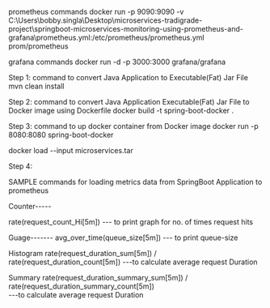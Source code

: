 prometheus commands
docker run -p 9090:9090 -v C:\Users\bobby.singla\Desktop\microservices-tradigrade-project\springboot-microservices-monitoring-using-prometheus-and-grafana\prometheus.yml:/etc/prometheus/prometheus.yml prom/prometheus

grafana commands
docker run -d -p 3000:3000 grafana/grafana

Step 1: command to convert Java Application to Executable(Fat) Jar File
mvn clean install

Step 2: command to convert Java Application Executable(Fat) Jar File to Docker image using Dockerfile
docker build -t spring-boot-docker .

Step 3: command to up docker container from Docker image 
docker run -p 8080:8080 spring-boot-docker


docker load --input microservices.tar



Step 4:

SAMPLE commands for loading metrics data from SpringBoot Application to prometheus

Counter----- 

rate(request_count_Hi[5m])   --- to print graph for no. of times request hits


Guage-------
avg_over_time(queue_size[5m])        ---   to print queue-size


Histogram
rate(request_duration_sum[5m]) / rate(request_duration_count[5m])     ---to calculate average 
                                                                         request Duration
                                                                         
Summary
rate(request_duration_summary_sum[5m]) / rate(request_duration_summary_count[5m])                                                                         
                                             ---to calculate average request Duration     